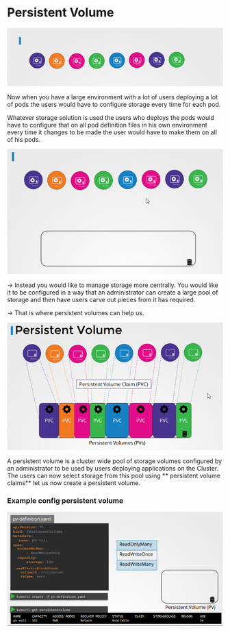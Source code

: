 # Persistent Volume
![](images/ps.png)

Now when you have a large environment with a lot of users deploying a lot of pods the users would have to configure storage every time for each pod. 

Whatever storage solution is used the users who deploys the pods would have to configure that on all pod definition files in his own environment every time it changes to be made the user would have to make them on all of his pods.



![](images/ps1.png)

-> Instead you would like to manage storage more centrally. You would like it to be configured in a way that an administrator can create a large pool of storage and then have users carve out pieces from it has required. 

-> That is where persistent volumes can help us.

![](images/ps2.png)

A persistent volume is a cluster wide pool of storage volumes configured by an administrator to be used by users deploying applications on the Cluster.
The users can now select storage from this pool using ** persistent volume claims** let us now create a persistent volume.


### Example config persistent volume
![](images/ps3.png)
